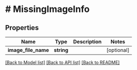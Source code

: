 # # MissingImageInfo

## Properties

Name | Type | Description | Notes
------------ | ------------- | ------------- | -------------
**image_file_name** | **string** |  | [optional]

[[Back to Model list]](../../README.md#models) [[Back to API list]](../../README.md#endpoints) [[Back to README]](../../README.md)
